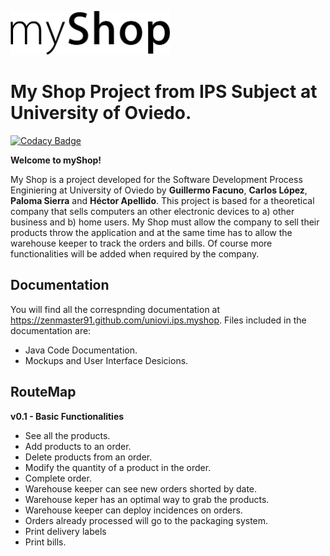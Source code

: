 <img src="myshop-logo-black.png" alt="myShop" height="70"><p>
# My Shop Project from IPS Subject at University of Oviedo.
[![Codacy Badge](https://api.codacy.com/project/badge/Grade/881dfec7ffa8472097df1d3b1b8a8313)](https://www.codacy.com?utm_source=github.com&amp;utm_medium=referral&amp;utm_content=ZenMaster91/uniovi.ips.myshop&amp;utm_campaign=Badge_Grade)<p>
**Welcome to myShop!**

My Shop is a project developed for the Software Development Process Enginiering at University of Oviedo by **Guillermo Facuno**, **Carlos López**, **Paloma Sierra** and **Héctor Apellido**. This project is based for a theoretical company that sells computers an other electronic devices to a) other business and b) home users. My Shop must allow the company to sell their products throw the application and at the same time has to allow the warehouse keeper to track the orders and bills. Of course more functionalities will be added when required by the company.

## Documentation
You will find all the correspnding documentation at https://zenmaster91.github.com/uniovi.ips.myshop. Files included in the documentation are:
* Java Code Documentation.
* Mockups and User Interface Desicions.

## RouteMap
**v0.1 - Basic Functionalities**
* See all the products.
* Add products to an order.
* Delete products from an order.
* Modify the quantity of a product in the order.
* Complete order.
* Warehouse keeper can see new orders shorted by date.
* Warehouse keper has an optimal way to grab the products.
* Warehouse keeper can deploy incidences on orders.
* Orders already processed will go to the packaging system.
* Print delivery labels
* Print bills.
